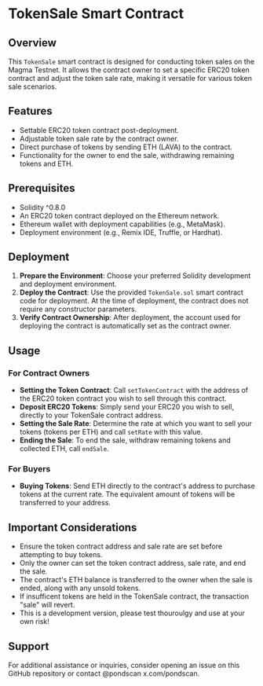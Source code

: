 # TokenSale Smart Contract

## Overview
This `TokenSale` smart contract is designed for conducting token sales on the Magma Testnet. It allows the contract owner to set a specific ERC20 token contract and adjust the token sale rate, making it versatile for various token sale scenarios.

## Features
- Settable ERC20 token contract post-deployment.
- Adjustable token sale rate by the contract owner.
- Direct purchase of tokens by sending ETH (LAVA) to the contract.
- Functionality for the owner to end the sale, withdrawing remaining tokens and ETH.

## Prerequisites
- Solidity ^0.8.0
- An ERC20 token contract deployed on the Ethereum network.
- Ethereum wallet with deployment capabilities (e.g., MetaMask).
- Deployment environment (e.g., Remix IDE, Truffle, or Hardhat).

## Deployment
1. **Prepare the Environment**: Choose your preferred Solidity development and deployment environment.
2. **Deploy the Contract**: Use the provided `TokenSale.sol` smart contract code for deployment. At the time of deployment, the contract does not require any constructor parameters.
3. **Verify Contract Ownership**: After deployment, the account used for deploying the contract is automatically set as the contract owner.

## Usage
### For Contract Owners
- **Setting the Token Contract**: Call `setTokenContract` with the address of the ERC20 token contract you wish to sell through this contract.
- **Deposit ERC20 Tokens**: Simply send your ERC20 you wish to sell, directly to your TokenSale contract address.
- **Setting the Sale Rate**: Determine the rate at which you want to sell your tokens (tokens per ETH) and call `setRate` with this value.
- **Ending the Sale**: To end the sale, withdraw remaining tokens and collected ETH, call `endSale`.

### For Buyers
- **Buying Tokens**: Send ETH directly to the contract's address to purchase tokens at the current rate. The equivalent amount of tokens will be transferred to your address.

## Important Considerations
- Ensure the token contract address and sale rate are set before attempting to buy tokens.
- Only the owner can set the token contract address, sale rate, and end the sale.
- The contract's ETH balance is transferred to the owner when the sale is ended, along with any unsold tokens.
- If insufficent tokens are held in the TokenSale contract, the transaction "sale" will revert.
- This is a development version, please test thouroulgy and use at your own risk!

## Support
For additional assistance or inquiries, consider opening an issue on this GitHub repository or contact @pondscan x.com/pondscan.
